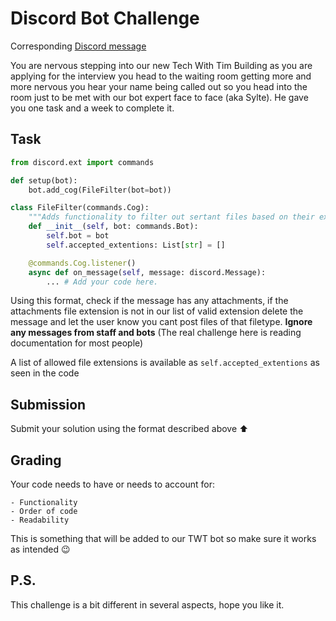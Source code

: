 # Discord Bot Challenge

Corresponding [Discord message](https://discordapp.com/channels/501090983539245061/680851798340272141/724653570410020914)

You are nervous stepping into our new Tech With Tim Building as you are applying for the interview
you head to the waiting room getting more and more nervous you hear your name being called out so you head into the room just to be met with our bot expert face to face (aka Sylte).
He gave you one task and a week to complete it.

## Task

```python
from discord.ext import commands

def setup(bot):
    bot.add_cog(FileFilter(bot=bot))

class FileFilter(commands.Cog):
    """Adds functionality to filter out sertant files based on their extention"""
    def __init__(self, bot: commands.Bot):
        self.bot = bot
        self.accepted_extentions: List[str] = []

    @commands.Cog.listener()
    async def on_message(self, message: discord.Message):
        ... # Add your code here.
```

Using this format, check if the message has any attachments, if the attachments file extension is not in our list of valid extension delete the message and let the user know you cant post files of that filetype.  **Ignore any messages from staff and bots**
(The real challenge here is reading documentation for most people)

A list of allowed file extensions is available as `self.accepted_extentions` as seen in the code

## Submission

Submit your solution using the format described above :arrow_up:

## Grading

Your code needs to have or needs to account for:

```
- Functionality
- Order of code
- Readability 
```

This is something that will be added to our TWT bot so make sure it works as intended :wink:

## P.S.

This challenge is a bit different in several aspects, hope you like it.
